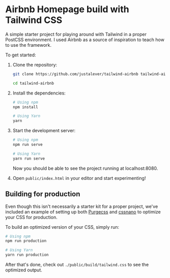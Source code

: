 # Airbnb Homepage build with Tailwind CSS

A simple starter project for playing around with Tailwind in a proper PostCSS environment. I used Airbnb as a source of inspiration to teach how to use the framework.

To get started:

1. Clone the repository:

    ```bash
    git clone https://github.com/justalever/tailwind-airbnb tailwind-airbnb

    cd tailwind-airbnb
    ```

2. Install the dependencies:

    ```bash
    # Using npm
    npm install

    # Using Yarn
    yarn
    ```

3. Start the development server:

    ```bash
    # Using npm
    npm run serve

    # Using Yarn
    yarn run serve
    ```

    Now you should be able to see the project running at localhost:8080.

4. Open `public/index.html` in your editor and start experimenting!

## Building for production

Even though this isn't necessarily a starter kit for a proper project, we've included an example of setting up both [Purgecss](https://www.purgecss.com/) and [cssnano](https://cssnano.co/) to optimize your CSS for production.

To build an optimized version of your CSS, simply run:

```bash
# Using npm
npm run production

# Using Yarn
yarn run production
```

After that's done, check out `./public/build/tailwind.css` to see the optimized output.
